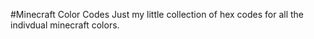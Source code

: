 #Minecraft Color Codes
Just my little collection of hex codes for all the indivdual minecraft colors.